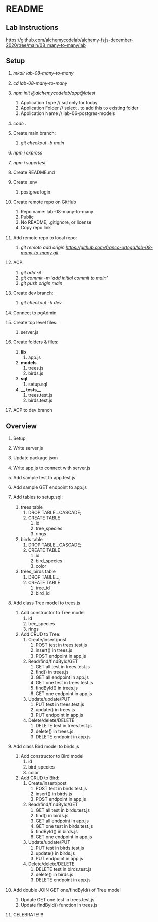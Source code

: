 # README

## Lab Instructions

https://github.com/alchemycodelab/alchemy-fsjs-december-2020/tree/main/08_many-to-many/lab


## Setup

1. *mkdir lab-08-many-to-many*

1. *cd lab-08-many-to-many*

1. *npm init @alchemycodelab/app@latest*
    1. Application Type // sql only for today
    1. Application Folder // select . to add this to existing folder
    1. Application Name // lab-06-postgres-models

1. *code .*

1. Create main branch:
    1. *git checkout -b main*

1. *npm i express*

1. *npm i supertest*

1. Create README.md

1. Create .env
    1. postgres login

1. Create remote repo on GitHub
    1. Repo name: lab-08-many-to-many
    1. Public
    1. No README, .gitignore, or license
    1. Copy repo link

1. Add remote repo to local repo:
    1. *git remote add origin https://github.com/franco-ortega/lab-08-many-to-many.git*

1. ACP:
    1. *git add -A*
    1. *git commit -m 'add initial commit to main'*
    1. *git push origin main*

1. Create dev branch:
    1. *git checkout -b dev*

1. Connect to pgAdmin

1. Create top level files:
    1. server.js

1. Create folders & files:
    1. **lib**
        1. app.js
    1. **models**
        1. trees.js
        1. birds.js
    1. **sql**
        1. setup.sql
    1. **__ tests__**
        1. trees.test.js
        1. birds.test.js
1. ACP to dev branch


## Overview

1. Setup

1. Write server.js

1. Update package.json

1. Write app.js to connect with server.js

1. Add sample test to app.test.js

1. Add sample GET endpoint to app.js

1. Add tables to setup.sql:
    1. trees table
        1. DROP TABLE...CASCADE;
        1. CREATE TABLE
            1. id
            1. tree_species
            1. rings
    1. birds table
        1. DROP TABLE...CASCADE;
        1. CREATE TABLE
            1. id
            1. bird_species
            1. color
    1. trees_birds table
        1. DROP TABLE...;
        1. CREATE TABLE
            1. tree_id
            1. bird_id

1. Add class Tree model to trees.js
    1. Add constructor to Tree model
        1. id
        1. tree_species
        1. rings
    1. Add CRUD to Tree:
        1. Create/insert/post
            1. POST test in trees.test.js
            1. insert() in trees.js
            1. POST endpoint in app.js
        1. Read/find/findById/GET
            1. GET all test in trees.test.js
            1. find() in trees.js
            1. GET all endpoint in app.js
            1. GET one test in trees.test.js
            1. findById() in trees.js
            1. GET one endpoint in app.js
        1. Update/update/PUT
            1. PUT test in trees.test.js
            1. update() in trees.js
            1. PUT endpoint in app.js
        1. Delete/delete/DELETE
            1. DELETE test in trees.test.js
            1. delete() in trees.js
            1. DELETE endpoint in app.js

1. Add class Bird model to birds.js
    1. Add constructor to Bird model
        1. id
        1. bird_species
        1. color
    1. Add CRUD to Bird:
        1. Create/insert/post
            1. POST test in birds.test.js
            1. insert() in birds.js
            1. POST endpoint in app.js
        1. Read/find/findById/GET
            1. GET all test in birds.test.js
            1. find() in birds.js
            1. GET all endpoint in app.js
            1. GET one test in birds.test.js
            1. findById() in birds.js
            1. GET one endpoint in app.js
        1. Update/update/PUT
            1. PUT test in birds.test.js
            1. update() in birds.js
            1. PUT endpoint in app.js
        1. Delete/delete/DELETE
            1. DELETE test in birds.test.js
            1. delete() in birds.js
            1. DELETE endpoint in app.js

1. Add double JOIN GET one/findById() of Tree model
    1. Update GET one test in trees.test.js
    1. Update findById() function in trees.js

1. CELEBRATE!!!!